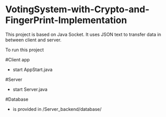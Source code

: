 # VotingSystem-with-Crypto-and-FingerPrint-Implementation

This project is based on Java Socket. It uses JSON text to transfer data in between client and server.

To run this project 

#Client app 
- start AppStart.java

#Server
- start Server.java

#Database 
- is provided in /Server_backend/database/

